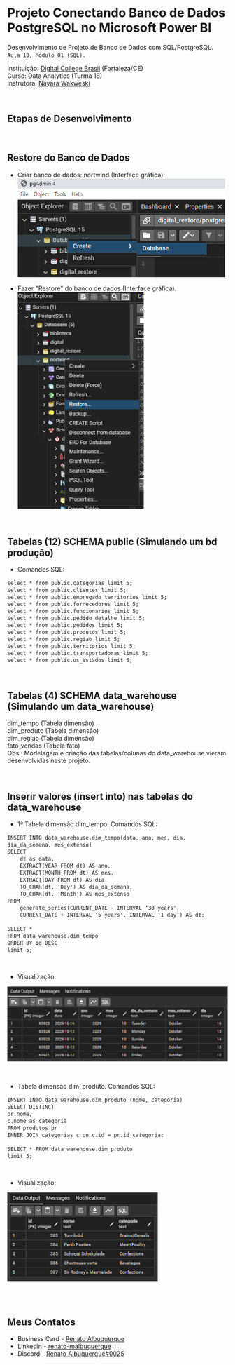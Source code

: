 # Projeto Conectando Banco de Dados PostgreSQL no Microsoft Power BI

Desenvolvimento de Projeto de Banco de Dados com SQL/PostgreSQL.<br> 
`Aula 10, Módulo 01 (SQL).` 

Instituição: [Digital College Brasil](https://digitalcollege.com.br/) (Fortaleza/CE) <br>
Curso: Data Analytics (Turma 18) <br>
Instrutora: [Nayara Wakweski](https://github.com/NayaraWakewski) <br>

<br>

## Etapas de Desenvolvimento

<br>

## Restore do Banco de Dados
- Criar banco de dados: nortwind (Interface gráfica). <br>
![screenshot](/images/create_database.png) <br>

- Fazer "Restore" do banco de dados (Interface gráfica). <br>
![screenshot](/images/restore.png) <br>

<br>

## Tabelas (12) SCHEMA public (Simulando um bd produção)
- Comandos SQL: <br>
```
select * from public.categorias limit 5;
select * from public.clientes limit 5;
select * from public.empregado_territorios limit 5;
select * from public.fornecedores limit 5;
select * from public.funcionarios limit 5;
select * from public.pedido_detalhe limit 5;
select * from public.pedidos limit 5;
select * from public.produtos limit 5;
select * from public.regiao limit 5;
select * from public.territorios limit 5;
select * from public.transportadoras limit 5;
select * from public.us_estados limit 5;
```
<br>

## Tabelas (4) SCHEMA data_warehouse (Simulando um data_warehouse)
dim_tempo (Tabela dimensão) <br>
dim_produto (Tabela dimensão) <br>
dim_regiao (Tabela dimensão) <br>
fato_vendas (Tabela fato) <br>
Obs.: Modelagem e criação das tabelas/colunas do data_warehouse vieram desenvolvidas neste projeto.

<br>

## Inserir valores (insert into) nas tabelas do data_warehouse

- 1ª Tabela dimensão dim_tempo. Comandos SQL: <br>
```
INSERT INTO data_warehouse.dim_tempo(data, ano, mes, dia, dia_da_semana, mes_extenso)
SELECT 
	dt as data,
    EXTRACT(YEAR FROM dt) AS ano,
    EXTRACT(MONTH FROM dt) AS mes,
    EXTRACT(DAY FROM dt) AS dia,
    TO_CHAR(dt, 'Day') AS dia_da_semana,
    TO_CHAR(dt, 'Month') AS mes_extenso
FROM
    generate_series(CURRENT_DATE - INTERVAL '30 years', 
	CURRENT_DATE + INTERVAL '5 years', INTERVAL '1 day') AS dt;

SELECT * 
FROM data_warehouse.dim_tempo
ORDER BY id DESC
limit 5;
```
<br>

- Visualização: <br>

![screenshot](/images/dim_tempo.png) <br>

<br>

- Tabela dimensão dim_produto. Comandos SQL: <br>
```
INSERT INTO data_warehouse.dim_produto (nome, categoria)
SELECT DISTINCT  
pr.nome, 
c.nome as categoria
FROM produtos pr
INNER JOIN categorias c on c.id = pr.id_categoria;

SELECT * FROM data_warehouse.dim_produto
limit 5;
```
<br>

- Visualização: <br>

![screenshot](/images/dim_produto.png) <br>

<br>



<br>

## Meus Contatos

- Business Card - [Renato Albuquerque](https://rma-contacts.vercel.app/)
- Linkedin - [renato-malbuquerque](https://www.linkedin.com/in/renato-malbuquerque/)
- Discord - [Renato Albuquerque#0025](https://discordapp.com/users/992621595547938837)